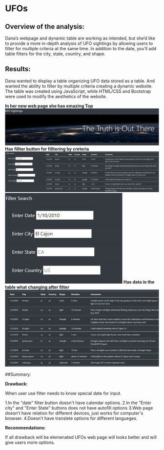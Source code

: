 # UFOs
## Overview of the analysis:

Dana’s webpage and dynamic table are working as intended, but she’d like to provide a more in-depth analysis of UFO sightings by allowing users to filter for multiple criteria at the same time. In addition to the date, you’ll add table filters for the city, state, country, and shape.

## Results:
 
 Dana wanted  to display a table organizing UFO data stored as a table. And wanted the ability to filter by multiple criteria creating a dynamic website. The table was created using JavaScript, while HTML/CSS and Bootstrap were used to modify the aesthetics of the website.
 
 **In her new web page she has emazing Top**
![This is an image](https://github.com/olenarabani/UFOs/blob/main/static/images/top.png)
 **Has fillter button for filltering by creteria**
![This is an image](https://github.com/olenarabani/UFOs/blob/main/static/images/Filter%20Search%20button.png)
![This is an image](https://github.com/olenarabani/UFOs/blob/main/static/images/Filter%20Search%20button%20_date.png)
 **Has data in the table what changing after filter**
![This is an image](https://github.com/olenarabani/UFOs/blob/main/static/images/data.png)

##Summary:

**Drawback:**

When user use filter needs to know special date for input. 

1.In the "date" filter button doesn't have calendar options. 
2.In the "Enter city"  and "Enter State" buttons does not have autofill options
3.Web page doesn't have relation for different devices, just works for  computer's browser.
4.Doesn't have translete options for different langueges.

**Recommendations:**

If all drawback will be elemenated UFOs web page will looks better and will give users more options.
